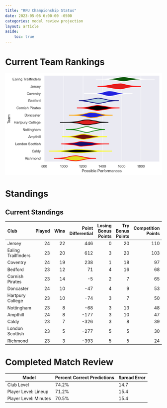```yaml
---  
title: "RFU Championship Status"  
date: 2023-05-06 6:00:00 -0500  
categories: model review projection  
layout: article  
aside:  
    toc: true  
---
```

# Current Team Rankings


![Club Rankings](plots/rankings_RFU-Championship-2022.png)
# Standings

## Current Standings


| Club                |   Played |   Wins |   Point Differential |   Losing Bonus Points |   Try Bonus Points |   Competition Points |
|:--------------------|---------:|-------:|---------------------:|----------------------:|-------------------:|---------------------:|
| Jersey              |       24 |     22 |                  446 |                     0 |                 20 |                  110 |
| Ealing Trailfinders |       23 |     20 |                  612 |                     3 |                 20 |                  103 |
| Coventry            |       24 |     19 |                  238 |                     1 |                 18 |                   97 |
| Bedford             |       23 |     12 |                   71 |                     4 |                 16 |                   68 |
| Cornish Pirates     |       23 |     14 |                   -5 |                     2 |                  7 |                   65 |
| Doncaster           |       24 |     10 |                  -47 |                     4 |                  9 |                   53 |
| Hartpury College    |       23 |     10 |                  -74 |                     3 |                  7 |                   50 |
| Nottingham          |       23 |      8 |                  -68 |                     3 |                 13 |                   48 |
| Ampthill            |       24 |      8 |                 -177 |                     3 |                 10 |                   47 |
| Caldy               |       23 |      7 |                 -326 |                     3 |                  8 |                   39 |
| London Scottish     |       23 |      5 |                 -277 |                     5 |                  5 |                   30 |
| Richmond            |       23 |      3 |                 -393 |                     5 |                  5 |                   24 |



# Completed Match Review


| Model | Percent Correct Predictions | Spread Error |
| ------ | ------ | ------ |
| Club Level | 74.2% | 14.7 |
| Player Level: Lineup | 71.2% | 15.4 |
| Player Level: Minutes | 70.5% | 15.4 |

